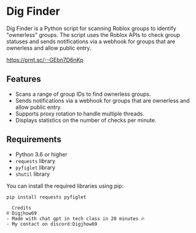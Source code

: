 # Dig Finder

Dig Finder is a Python script for scanning Roblox groups to identify "ownerless" groups. The script uses the Roblox APIs to check group statuses and sends notifications via a webhook for groups that are ownerless and allow public entry.

https://prnt.sc/--GEbn7D6nKp

## Features

- Scans a range of group IDs to find ownerless groups.
- Sends notifications via a webhook for groups that are ownerless and allow public entry.
- Supports proxy rotation to handle multiple threads.
- Displays statistics on the number of checks per minute.

## Requirements

- Python 3.6 or higher
- `requests` library
- `pyfiglet` library
- `shutil` library

You can install the required libraries using pip:

```bash
pip install requests pyfiglet

```
````
  Credits
© Digjhow69
- Made with chat gpt in tech class in 20 minutes 🔥
- My contact on discord:Digjhow69
